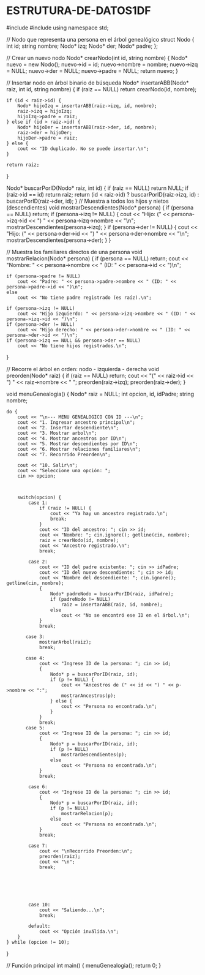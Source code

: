 # ESTRUTURA-DE-DATOS1DF

#include <iostream>
#include <string>
using namespace std;



// Nodo que representa una persona en el árbol genealógico
struct Nodo {
    int id;
    string nombre;
    Nodo* izq;
    Nodo* der;
    Nodo* padre;
};

// Crear un nuevo nodo
Nodo* crearNodo(int id, string nombre) {
    Nodo* nuevo = new Nodo();
    nuevo->id = id;
    nuevo->nombre = nombre;
    nuevo->izq = NULL;
    nuevo->der = NULL;
    nuevo->padre = NULL;
    return nuevo;
}

// Insertar nodo en árbol binario de búsqueda
Nodo* insertarABB(Nodo* raiz, int id, string nombre) {
    if (raiz == NULL) return crearNodo(id, nombre);

    if (id < raiz->id) {
        Nodo* hijoIzq = insertarABB(raiz->izq, id, nombre);
        raiz->izq = hijoIzq;
        hijoIzq->padre = raiz;
    } else if (id > raiz->id) {
        Nodo* hijoDer = insertarABB(raiz->der, id, nombre);
        raiz->der = hijoDer;
        hijoDer->padre = raiz;
    } else {
        cout << "ID duplicado. No se puede insertar.\n";
    }

    return raiz;
}

Nodo* buscarPorID(Nodo* raiz, int id) {
    if (raiz == NULL) return NULL;
    if (raiz->id == id) return raiz;
    return (id < raiz->id) ? buscarPorID(raiz->izq, id) : buscarPorID(raiz->der, id);
} // Muestra a todos los hijos y nietos (descendientes)
void mostrarDescendientes(Nodo* persona) {
    if (persona == NULL) return;
    if (persona->izq != NULL) {
        cout << "Hijo: (" << persona->izq->id << ") " << persona->izq->nombre << "\n";
        mostrarDescendientes(persona->izq);
    }
    if (persona->der != NULL) {
        cout << "Hijo: (" << persona->der->id << ") " << persona->der->nombre << "\n";
        mostrarDescendientes(persona->der);
    }
}

// Muestra los familiares directos de una persona
void mostrarRelacion(Nodo* persona) {
    if (persona == NULL) return;
    cout << "Nombre: " << persona->nombre << " (ID: " << persona->id << ")\n";

    if (persona->padre != NULL)
        cout << "Padre: " << persona->padre->nombre << " (ID: " << persona->padre->id << ")\n";
    else
        cout << "No tiene padre registrado (es raíz).\n";

    if (persona->izq != NULL)
        cout << "Hijo izquierdo: " << persona->izq->nombre << " (ID: " << persona->izq->id << ")\n";
    if (persona->der != NULL)
        cout << "Hijo derecho: " << persona->der->nombre << " (ID: " << persona->der->id << ")\n";
    if (persona->izq == NULL && persona->der == NULL)
        cout << "No tiene hijos registrados.\n";
}

// Recorre el árbol en orden: nodo - izquierda - derecha
void preorden(Nodo* raiz) {
    if (raiz == NULL) return;
    cout << "(" << raiz->id << ") " << raiz->nombre << "  ";
    preorden(raiz->izq);
    preorden(raiz->der);
}



void menuGenealogia() {
    Nodo* raiz = NULL;
    int opcion, id, idPadre;
    string nombre;

    do {
        cout << "\n--- MENU GENEALOGICO CON ID ---\n";
        cout << "1. Ingresar ancestro principal\n";
        cout << "2. Insertar descendiente\n";
        cout << "3. Mostrar arbol\n";
        cout << "4. Mostrar ancestros por ID\n";
        cout << "5. Mostrar descendientes por ID\n";
        cout << "6. Mostrar relaciones familiares\n";
        cout << "7. Recorrido Preorden\n";

        cout << "10. Salir\n";
        cout << "Seleccione una opción: ";
        cin >> opcion;
        
        
        
        switch(opcion) {
            case 1:
                if (raiz != NULL) {
                    cout << "Ya hay un ancestro registrado.\n";
                    break;
                }
                cout << "ID del ancestro: "; cin >> id;
                cout << "Nombre: "; cin.ignore(); getline(cin, nombre);
                raiz = crearNodo(id, nombre);
                cout << "Ancestro registrado.\n";
                break;

            case 2:
                cout << "ID del padre existente: "; cin >> idPadre;
                cout << "ID del nuevo descendiente: "; cin >> id;
                cout << "Nombre del descendiente: "; cin.ignore(); getline(cin, nombre);
                {
                    Nodo* padreNodo = buscarPorID(raiz, idPadre);
                    if (padreNodo != NULL)
                        raiz = insertarABB(raiz, id, nombre);
                    else
                        cout << "No se encontró ese ID en el árbol.\n";
                }
                break;
            
           case 3:
                mostrarArbol(raiz);
                break;

           case 4:
                cout << "Ingrese ID de la persona: "; cin >> id;
                {
                    Nodo* p = buscarPorID(raiz, id);
                    if (p != NULL) {
                        cout << "Ancestros de (" << id << ") " << p->nombre << ":";
                        mostrarAncestros(p);
                    } else {
                        cout << "Persona no encontrada.\n";
                    }
                }
                break;
           case 5:
                cout << "Ingrese ID de la persona: "; cin >> id;
                {
                    Nodo* p = buscarPorID(raiz, id);
                    if (p != NULL)
                        mostrarDescendientes(p);
                    else
                        cout << "Persona no encontrada.\n";
                }
                break;

            case 6:
                cout << "Ingrese ID de la persona: "; cin >> id;
                {
                    Nodo* p = buscarPorID(raiz, id);
                    if (p != NULL)
                        mostrarRelacion(p);
                    else
                        cout << "Persona no encontrada.\n";
                }
                break;

            case 7:
                cout << "\nRecorrido Preorden:\n";
                preorden(raiz);
                cout << "\n";
                break;




                
                
            case 10:
                cout << "Saliendo...\n";
                break;

            default:
                cout << "Opción inválida.\n";
        }
    } while (opcion != 10);
}

// Función principal
int main() {
    menuGenealogia();
    return 0;
}   
